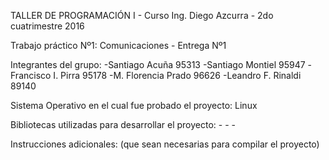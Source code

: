 TALLER DE PROGRAMACIÓN I - Curso Ing. Diego Azcurra - 2do cuatrimestre 2016

Trabajo práctico Nº1: Comunicaciones - Entrega Nº1

Integrantes del grupo:	-Santiago Acuña 	    95313
			            -Santiago Montiel 	    95947
			            -Francisco I. Pirra 	95178
			            -M. Florencia Prado 	96626
			            -Leandro F. Rinaldi 	89140

Sistema Operativo en el cual fue probado el proyecto: Linux

Bibliotecas utilizadas para desarrollar el proyecto:	-
							                            -
							                            -


Instrucciones adicionales: (que sean necesarias para compilar el proyecto)
			